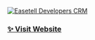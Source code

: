 [![Easetell Developers CRM](https://dev.easetellnetworks.com/)](https://dev.easetellnetworks.com/)


### [✨ Visit Website](https://dev.easetellnetworks.com/)